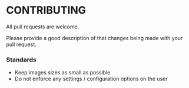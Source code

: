CONTRIBUTING
============

All pull requests are welcome.

Please provide a good description of that changes being made with your pull request.

### Standards
* Keep images sizes as small as possible
* Do not enforce any settings / configuration options on the user
